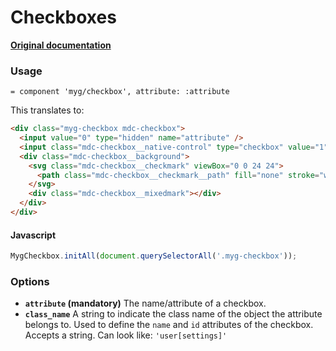 # Checkboxes

**[Original documentation](https://github.com/jonhue/myg/tree/master/packages/checkbox)**

### Usage

```haml
= component 'myg/checkbox', attribute: :attribute
```

This translates to:

```html
<div class="myg-checkbox mdc-checkbox">
  <input value="0" type="hidden" name="attribute" />
  <input class="mdc-checkbox__native-control" type="checkbox" value="1" name="attribute" id="attribute" />
  <div class="mdc-checkbox__background">
    <svg class="mdc-checkbox__checkmark" viewBox="0 0 24 24">
      <path class="mdc-checkbox__checkmark__path" fill="none" stroke="white" d="M1.73,12.91 8.1,19.28 22.79,4.59"/>
    </svg>
    <div class="mdc-checkbox__mixedmark"></div>
  </div>
</div>
```

#### Javascript

```js
MygCheckbox.initAll(document.querySelectorAll('.myg-checkbox'));
```

### Options

* **`attribute` (mandatory)** The name/attribute of a checkbox.
* **`class_name`** A string to indicate the class name of the object the attribute belongs to. Used to define the `name` and `id` attributes of the checkbox. Accepts a string. Can look like: `'user[settings]'`

